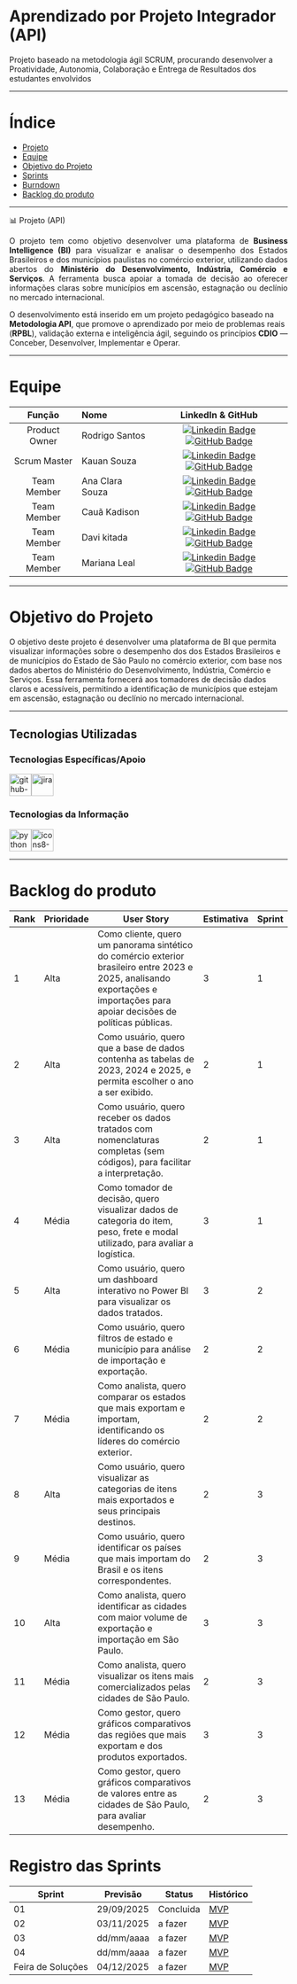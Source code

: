 # Aprendizado por Projeto Integrador (API)

Projeto baseado na metodologia ágil SCRUM, procurando desenvolver a Proatividade, Autonomia, Colaboração e Entrega de Resultados dos estudantes envolvidos

---

# Índice
* [Projeto](#projeto-template)
* [Equipe](#equipe)
* [Objetivo do Projeto](#objetivo-do-projeto)
* [Sprints](#Sprints)
* [Burndown](#Burndown)
* [Backlog do produto](#Backlog-do-produto)

---

📊 Projeto (API)</h1>

<p align="justify">
O projeto tem como objetivo desenvolver uma plataforma de <b>Business Intelligence (BI)</b> para visualizar e analisar o desempenho dos Estados Brasileiros e dos municípios paulistas no comércio exterior, utilizando dados abertos do <b>Ministério do Desenvolvimento, Indústria, Comércio e Serviços</b>.  
A ferramenta busca apoiar a tomada de decisão ao oferecer informações claras sobre municípios em ascensão, estagnação ou declínio no mercado internacional.  

O desenvolvimento está inserido em um projeto pedagógico baseado na <b>Metodologia API</b>, que promove o aprendizado por meio de problemas reais (<b>RPBL</b>), validação externa e inteligência ágil, seguindo os princípios <b>CDIO</b> — Conceber, Desenvolver, Implementar e Operar.
</p>


---

# Equipe
|    Função     | Nome                                  |                                                                                                                                                      LinkedIn & GitHub                                                                                                                                                      |
| :-----------: | :------------------------------------ | :-------------------------------------------------------------------------------------------------------------------------------------------------------------------------------------------------------------------------------------------------------------------------------------------------------------------------: |
| Product Owner |   Rodrigo Santos         |     [![Linkedin Badge](https://img.shields.io/badge/Linkedin-blue?style=flat-square&logo=Linkedin&logoColor=white)](https://linkedin.com/in/rodrigo-luiz-santos-430081269) [![GitHub Badge](https://img.shields.io/badge/GitHub-111217?style=flat-square&logo=github&logoColor=white)](https://github.com/DigdinLogistico)              |
| Scrum Master  | Kauan Souza |      [![Linkedin Badge](https://img.shields.io/badge/Linkedin-blue?style=flat-square&logo=Linkedin&logoColor=white)](https://linkedin.com/in/kauan-souza-9247aa377) [![GitHub Badge](https://img.shields.io/badge/GitHub-111217?style=flat-square&logo=github&logoColor=white)](https://github.com/kauanzcsouza10-art?tab=overview&from=2025-09-01&to=2025-09-30)     |
| Team Member   | Ana Clara Souza              |         [![Linkedin Badge](https://img.shields.io/badge/Linkedin-blue?style=flat-square&logo=Linkedin&logoColor=white)](http://linkedin.com/in/ana-clara-dias-de-souza-927431179) [![GitHub Badge](https://img.shields.io/badge/GitHub-111217?style=flat-square&logo=github&logoColor=white)](https://github.com/AninhaDias)        |
|  Team Member  | Cauã Kadison                 |         [![Linkedin Badge](https://img.shields.io/badge/Linkedin-blue?style=flat-square&logo=Linkedin&logoColor=white)](http://linkedin.com/in/cauã-mota-854217309) [![GitHub Badge](https://img.shields.io/badge/GitHub-111217?style=flat-square&logo=github&logoColor=white)](https://github.com/CauaKadson2003)        |
|  Team Member  | Davi kitada                 |   [![Linkedin Badge](https://img.shields.io/badge/Linkedin-blue?style=flat-square&logo=Linkedin&logoColor=white)](https://linkedin.com/in/davi-pais-340989359) [![GitHub Badge](https://img.shields.io/badge/GitHub-111217?style=flat-square&logo=github&logoColor=white)](https://github.com/DaviPaisKitada)   |
|  Team Member  | Mariana Leal       |           [![Linkedin Badge](https://img.shields.io/badge/Linkedin-blue?style=flat-square&logo=Linkedin&logoColor=white)](https://linkedin.com/in/mariana-leal-a708b8335) [![GitHub Badge](https://img.shields.io/badge/GitHub-111217?style=flat-square&logo=github&logoColor=white)](https://github.com/marileal071415-create)          |

---

# Objetivo do Projeto
O objetivo deste projeto é desenvolver uma plataforma de BI que permita visualizar informações sobre o desempenho dos dos Estados Brasileiros e de municípios do Estado de São Paulo no comércio exterior, com base nos dados abertos do Ministério do Desenvolvimento, Indústria, Comércio e Serviços. Essa ferramenta fornecerá aos tomadores de decisão dados claros e acessíveis, permitindo a identificação de municípios que estejam em ascensão, estagnação ou declínio no mercado internacional. 

---

## Tecnologias Utilizadas

 ### Tecnologias Específicas/Apoio 
<img width="40" height="40" alt="github-sign" src="https://github.com/user-attachments/assets/1dc04ee5-999e-4322-b005-3e7bf6e705b2" /><img width="40" height="40" alt="jira" src="https://github.com/user-attachments/assets/f55c08c7-66a4-41c3-9a96-c82942f41dc5" />

 ### Tecnologias da Informação 
<img width="40" height="40" alt="python" src="https://github.com/user-attachments/assets/99ba87a2-66ce-421e-b96a-2ffc79e35db0" /><img width="40" height="40" alt="icons8-poder-bi-2021-48" src="https://github.com/user-attachments/assets/1f3c633a-190c-4bde-ba36-977af8be7e26" />

---

# Backlog do produto
| Rank | Prioridade | User Story | Estimativa | Sprint |
|------|-------------|-------------|-------------|---------|
| 1 | Alta | Como cliente, quero um panorama sintético do comércio exterior brasileiro entre 2023 e 2025, analisando exportações e importações para apoiar decisões de políticas públicas. | 3 | 1 |
| 2 | Alta | Como usuário, quero que a base de dados contenha as tabelas de 2023, 2024 e 2025, e permita escolher o ano a ser exibido. | 2 | 1 |
| 3 | Alta | Como usuário, quero receber os dados tratados com nomenclaturas completas (sem códigos), para facilitar a interpretação. | 2 | 1 |
| 4 | Média | Como tomador de decisão, quero visualizar dados de categoria do item, peso, frete e modal utilizado, para avaliar a logística. | 3 | 1 |
| 5 | Alta | Como usuário, quero um dashboard interativo no Power BI para visualizar os dados tratados. | 3 | 2 |
| 6 | Média | Como usuário, quero filtros de estado e município para análise de importação e exportação. | 2 | 2 |
| 7 | Média | Como analista, quero comparar os estados que mais exportam e importam, identificando os líderes do comércio exterior. | 2 | 2 |
| 8 | Alta | Como usuário, quero visualizar as categorias de itens mais exportados e seus principais destinos. | 2 | 3 |
| 9 | Média | Como usuário, quero identificar os países que mais importam do Brasil e os itens correspondentes. | 2 | 3 |
| 10 | Alta | Como analista, quero identificar as cidades com maior volume de exportação e importação em São Paulo. | 3 | 3 |
| 11 | Média | Como analista, quero visualizar os itens mais comercializados pelas cidades de São Paulo. | 2 | 3 |
| 12 | Média | Como gestor, quero gráficos comparativos das regiões que mais exportam e dos produtos exportados. | 3 | 3 |
| 13 | Média | Como gestor, quero gráficos comparativos de valores entre as cidades de São Paulo, para avaliar desempenho. | 2 | 3 |

# Registro das Sprints

Sprint | Previsão | Status| Histórico|
|------|--------|------|--------|
|01 | 29/09/2025 | Concluida | [MVP](https://github.com//Grupo-Nexus-fatec/Nexus/blob/main/MVP/sp1.md) | 
|02|  03/11/2025| a fazer|[MVP](https://) | 
|03| dd/mm/aaaa | a fazer|[MVP](https://) | 
|04| dd/mm/aaaa |a fazer |[MVP](https://)  | 
|Feira de Soluções|04/12/2025 |a fazer |[MVP](https://) | 

